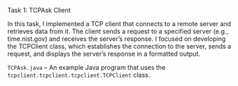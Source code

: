 Task 1: TCPAsk Client

In this task, I implemented a TCP client that connects to a remote server and retrieves data from it. The client sends a request to a specified server (e.g., time.nist.gov) and receives the server’s response. I focused on developing the TCPClient class, which establishes the connection to the server, sends a request, and displays the server’s response in a formatted output.

`TCPAsk.java` – An example Java program that uses the `tcpclient.tcpclient.tcpclient.TCPClient` class.
